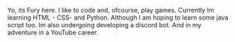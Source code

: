 Yo, its Fury here.
I like to code and, ofcourse, play games.
Currently Im learning HTML - CSS- and Python.
Although I am hoping to learn some java script too.
Im also undergoing developing a discord bot.
And in my adventure in a YouTube career.
